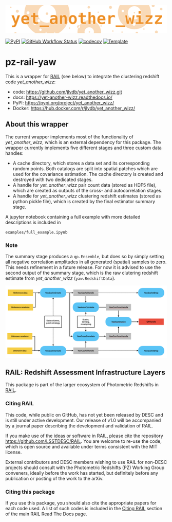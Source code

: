 ![yet_another_wizz](https://raw.githubusercontent.com/jlvdb/yet_another_wizz/main/docs/source/_static/logo-dark.png)

[![PyPI](https://img.shields.io/pypi/v/pz-rail-yaw?color=blue&logo=pypi&logoColor=white)](https://pypi.org/project/pz-rail-yaw/)
[![GitHub Workflow Status](https://img.shields.io/github/actions/workflow/status/LSSTDESC/rail_yaw/smoke-test.yml)](https://github.com/LSSTDESC/rail_yaw/actions/workflows/smoke-test.yml)
[![codecov](https://codecov.io/gh/LSSTDESC/rail_yaw/graph/badge.svg?token=BsmWz2v0qL)](https://codecov.io/gh/LSSTDESC/rail_yaw)
[![Template](https://img.shields.io/badge/Template-LINCC%20Frameworks%20Python%20Project%20Template-brightgreen)](https://lincc-ppt.readthedocs.io/en/latest/)

# pz-rail-yaw

This is a wrapper for [RAIL](https://github.com/LSSTDESC/RAIL) (see below) to
integrate the clustering redshift code *yet_another_wizz*:

- code: https://github.com/jlvdb/yet_another_wizz.git
- docs: https://yet-another-wizz.readthedocs.io/
- PyPI: https://pypi.org/project/yet_another_wizz/
- Docker: https://hub.docker.com/r/jlvdb/yet_another_wizz/


## About this wrapper

The current wrapper implements most of the functionality of *yet_another_wizz*,
which is an external dependency for this package. The wrapper currently
implements five different stages and three custom data handles:

- A cache directory, which stores a data set and its corresponding random
  points. Both catalogs are split into spatial patches which are used for the
  covariance estimation. The cache directory is created and destroyed with two
  dedicated stages.
- A handle for *yet_another_wizz* pair count data (stored as HDF5 file), which
  are created as outputs of the cross- and autocorrelation stages.
- A handle for *yet_another_wizz* clustering redshift estimates (stored as
  python pickle file), which is created by the final estimator summary stage.

A jupyter notebook containing a full example with more detailed descriptions is
included in

    examples/full_example.ipynb

### Note

The summary stage produces a `qp.Ensemble`, but does so by simply setting all
negative correlation amplitudes in all generated (spatial) samples to zero.
This needs refinement in a future release. For now it is advised to use the
second output of the summary stage, which is the raw clutering redshift estimate
from *yet_another_wizz* (`yaw.RedshiftData`).

![rail_yaw_network](https://raw.githubusercontent.com/LSSTDESC/rail_yaw/main/examples/rail_yaw_network.png)

## RAIL: Redshift Assessment Infrastructure Layers

This package is part of the larger ecosystem of Photometric Redshifts
in [RAIL](https://github.com/LSSTDESC/RAIL).

### Citing RAIL

This code, while public on GitHub, has not yet been released by DESC and is
still under active development. Our release of v1.0 will be accompanied by a
journal paper describing the development and validation of RAIL.

If you make use of the ideas or software in RAIL, please cite the repository 
<https://github.com/LSSTDESC/RAIL>. You are welcome to re-use the code, which
is open source and available under terms consistent with the MIT license.

External contributors and DESC members wishing to use RAIL for non-DESC projects
should consult with the Photometric Redshifts (PZ) Working Group conveners,
ideally before the work has started, but definitely before any publication or 
posting of the work to the arXiv.

### Citing this package

If you use this package, you should also cite the appropriate papers for each
code used.  A list of such codes is included in the 
[Citing RAIL](https://rail-hub.readthedocs.io/en/latest/source/citing.html)
section of the main RAIL Read The Docs page.
